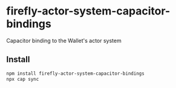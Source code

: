 # firefly-actor-system-capacitor-bindings

Capacitor binding to the Wallet's actor system

## Install

```bash
npm install firefly-actor-system-capacitor-bindings
npx cap sync
```

